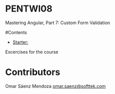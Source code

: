 # PENTWI08
Mastering Angular, Part 7: Custom Form Validation

#Contents
* [Starter:](https://github.com/training4developers/mastering-angular-starter)

Excercises for the course
# Contributors
Omar Sáenz Mendoza
omar.saenz@softtek.com

